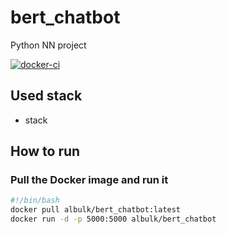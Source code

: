 # bert_chatbot

Python NN project

[![docker-ci](https://github.com/albul-k/bert_chatbot/actions/workflows/main.yml/badge.svg?branch=main)](https://github.com/albul-k/bert_chatbot/actions/workflows/main.yml)

## Used stack

* stack

## How to run

### Pull the Docker image and run it

```bash
#!/bin/bash
docker pull albulk/bert_chatbot:latest
docker run -d -p 5000:5000 albulk/bert_chatbot
```
